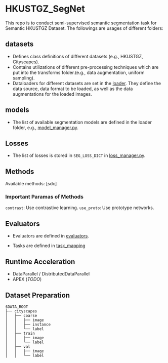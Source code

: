# HKUSTGZ_SegNet

This repo is to conduct semi-supervised semantic segmentation task for Semantic HKUSTGZ Dataset. The followings are usages of different folders:

## datasets

-   Defines class definitions of different datasets (e.g., HKUSTGZ, Cityscapes).
-   Contains utilizations of different pre-processing techniques which are put into the transforms folder.(e.g., data augmentation, uniform sampling).
-   Dataloaders for different datasets are set in the [loader](./datasets.loader). They define the data source, data format to be loaded, as well as the data augmentations for the loaded images.

## models

-   The list of available segmentation models are defined in the loader folder, e.g., [model_manager.py](./models/model_manager.py).

## Losses

-   The list of losses is stored in `SEG_LOSS_DICT` in [loss_manager.py](./loss/loss_manager.py).

## Methods

Available methods: [sdc]

### Important Paramas of Methods

`contrast`: Use contrastive learning.
`use_proto`: Use prototype networks.

## Evaluators

-   Evaluators are defined in [evaluators](./segmentor/tools/evaluator/__init__.py).

-   Tasks are defined in [task_mapping](./segmentor/tools/evaluator/tasks.py)

## Runtime Acceleration

-   DataParallel / DistributedDataParallel
-   APEX (_TODO_)

## Dataset Preparation

```
$DATA_ROOT
├── cityscapes
│   ├── coarse
│   │   ├── image
│   │   ├── instance
│   │   └── label
│   ├── train
│   │   ├── image
│   │   └── label
│   ├── val
│   │   ├── image
│   │   └── label
```
